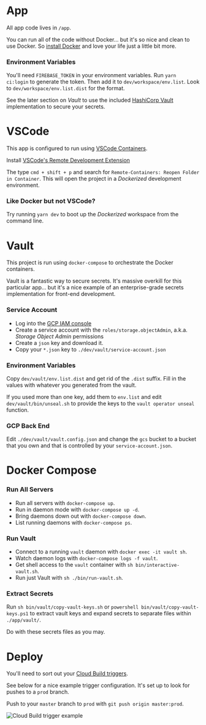 # App

All app code lives in `/app`.

You can run all of the code without Docker... but it's so nice and clean to use Docker. So [install Docker](https://docs.docker.com/install/) and love your life just a little bit more.

### Environment Variables

You'll need `FIREBASE_TOKEN` in your environment variables. Run `yarn ci:login` to generate the token. Then add it to `dev/workspace/env.list`. Look to `dev/workspace/env.list.dist` for the format.

See the later section on _Vault_ to use the included [HashiCorp Vault](https://www.vaultproject.io/) implementation to secure your secrets.

# VSCode

This app is configured to run using [VSCode Containers](https://code.visualstudio.com/docs/remote/containers).

Install [VSCode's Remote Development Extension](https://marketplace.visualstudio.com/items?itemName=ms-vscode-remote.vscode-remote-extensionpack)

The type `cmd + shift + p` and search for `Remote-Containers: Reopen Folder in Container`. This will open the project in a _Dockerized_ development environment.

### Like Docker but not VSCode?

Try running `yarn dev` to boot up the _Dockerized_ workspace from the command line.

# Vault

This project is run using `docker-compose` to orchestrate the Docker containers.

Vault is a fantastic way to secure secrets. It's massive overkill for this particular app... but it's a nice example of an enterprise-grade secrets implementation for front-end development.

### Service Account

- Log into the [GCP IAM console](https://console.cloud.google.com/iam-admin/serviceaccounts?authuser=2&cloudshell=true&project=chris-esplin)
- Create a service account with the `roles/storage.objectAdmin`, a.k.a. _Storage Object Admin_ permissions
- Create a `json` key and download it.
- Copy your `*.json` key to `./dev/vault/service-account.json`

### Environment Variables

Copy `dev/vault/env.list.dist` and get rid of the `.dist` suffix. Fill in the values with whatever you generated from the vault.

If you used more than one key, add them to `env.list` and edit `dev/vault/bin/unseal.sh` to provide the keys to the `vault operator unseal` function.

### GCP Back End

Edit `./dev/vault/vault.config.json` and change the `gcs` bucket to a bucket that you own and that is controlled by your `service-account.json`.

# Docker Compose

### Run All Servers

- Run all servers with `docker-compose up`.
- Run in daemon mode with `docker-compose up -d`.
- Bring daemons down out with `docker-compose down`.
- List running daemons with `docker-compose ps`.

### Run Vault

- Connect to a running `vault` daemon with `docker exec -it vault sh`.
- Watch daemon logs with `docker-compose logs -f vault`.
- Get shell access to the `vault` container with `sh bin/interactive-vault.sh`.
- Run just Vault with `sh ./bin/run-vault.sh`.

### Extract Secrets

Run `sh bin/vault/copy-vault-keys.sh` or `powershell bin/vault/copy-vault-keys.ps1` to extract vault keys and expand secrets to separate files within `./app/vault/`.

Do with these secrets files as you may.

# Deploy

You'll need to sort out your [Cloud Build triggers](https://console.cloud.google.com/cloud-build/builds).

See below for a nice example trigger configuration. It's set up to look for pushes to a `prod` branch.

Push to your `master` branch to `prod` with `git push origin master:prod`.

![Cloud Build trigger example](https://content.screencast.com/users/ChrisEsplin/folders/Snagit/media/954f0a09-f88f-4b96-8d3d-216349bdfedc/07.13.2019-08.58.png)
